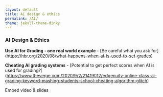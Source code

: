 ```yaml
---
layout: default
title: AI design & ethics
permalink: /AI/
theme: jekyll-theme-dinky
---
```


### AI Design & Ethics

**Use AI for Grading - one real world example** - [Be careful what you ask for] (https://hbr.org/2020/08/what-happens-when-ai-is-used-to-set-grades)

**Cheating AI grading systems** - [Potential to get perfect scores when AI is used for grading?] (https://www.theverge.com/2020/9/2/21419012/edgenuity-online-class-ai-grading-keyword-mashing-students-school-cheating-algorithm-glitch)

Embed video & slides
